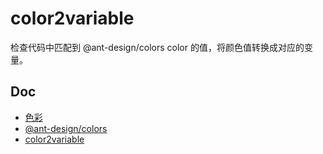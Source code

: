 # color2variable

检查代码中匹配到 @ant-design/colors color 的值，将颜色值转换成对应的变量。

## Doc
- [色彩](https://ant.design/docs/spec/colors-cn)
- [@ant-design/colors](https://www.npmjs.com/package/@ant-design/colors)
- [color2variable](https://www.npmjs.com/package/color2variable)
